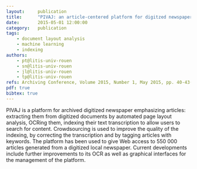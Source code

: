 ```yaml
---
layout:     publication
title:      "PIVAJ: an article-centered platform for digitzed newspapers"
date:       2015-05-01 12:00:00
category:   publication
tags:
    - document layout analysis
    - machine learning
    - indexing
authors:
    - pt@litis-univ-rouen
    - sn@litis-univ-rouen
    - jl@litis-univ-rouen
    - tp@litis-univ-rouen
refs: Archiving Conference, Volume 2015, Number 1, May 2015, pp. 40-43(4)
pdf: true
bibtex: true
---
```


PIVAJ is a platform for archived digitized newspaper emphasizing articles: extracting them from digitized documents by automated page layout analysis, OCRing them, indexing their text transcription to allow users to search for content. Crowdsourcing is used to improve the quality of the indexing, by correcting the transcription and by tagging articles with keywords. The platform has been used to give Web access to 550 000 articles generated from a digitized local newspaper. Current developments include further improvements to its OCR as well as graphical interfaces for the management of the platform.
